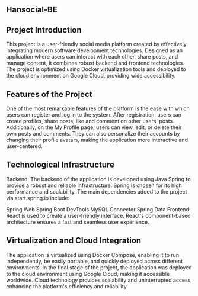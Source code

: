 ## Hansocial-BE

## Project Introduction
This project is a user-friendly social media platform created by effectively integrating modern software development technologies. Designed as an application where users can interact with each other, share posts, and manage content, it combines robust backend and frontend technologies. The project is optimized using Docker virtualization tools and deployed to the cloud environment on Google Cloud, providing wide accessibility.

## Features of the Project
One of the most remarkable features of the platform is the ease with which users can register and log in to the system. After registration, users can create profiles, share posts, like and comment on other users' posts. Additionally, on the My Profile page, users can view, edit, or delete their own posts and comments. They can also personalize their accounts by changing their profile avatars, making the application more interactive and user-centered.

## Technological Infrastructure
Backend:
The backend of the application is developed using Java Spring to provide a robust and reliable infrastructure. Spring is chosen for its high performance and scalability. The main dependencies added to the project via start.spring.io include:

Spring Web
Spring Boot DevTools
MySQL Connector
Spring Data
Frontend:
React is used to create a user-friendly interface. React's component-based architecture ensures a fast and seamless user experience.

##  Virtualization and Cloud Integration
The application is virtualized using Docker Compose, enabling it to run independently, be easily portable, and quickly deployed across different environments. In the final stage of the project, the application was deployed to the cloud environment using Google Cloud, making it accessible worldwide. Cloud technology provides scalability and uninterrupted access, enhancing the platform's efficiency and reliability.






